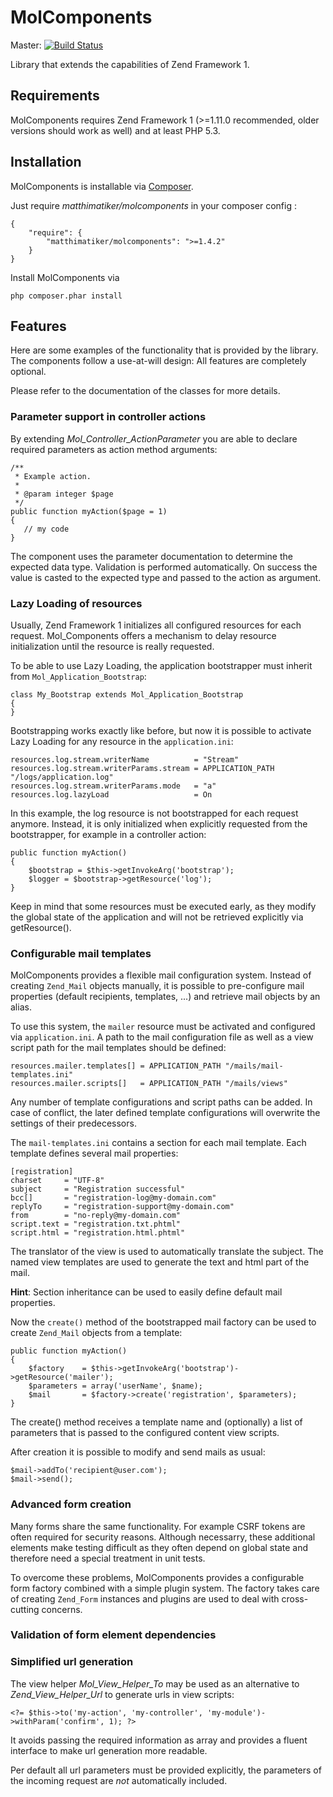 # MolComponents #

Master: [![Build Status](https://secure.travis-ci.org/Matthimatiker/MolComponents.png?branch=master)](http://travis-ci.org/Matthimatiker/MolComponents)

Library that extends the capabilities of Zend Framework 1.

## Requirements ##

MolComponents requires Zend Framework 1 (>=1.11.0 recommended, older versions should 
work as well) and at least PHP 5.3.

## Installation ##

MolComponents is installable via  [Composer](https://github.com/composer/composer).

Just require *matthimatiker/molcomponents* in your composer config :

    {
        "require": {
            "matthimatiker/molcomponents": ">=1.4.2"
        }
    }
    
Install MolComponents via 

    php composer.phar install
    
## Features ##

Here are some examples of the functionality that is provided by the library.
The components follow a use-at-will design: All features are completely optional.

Please refer to the documentation of the classes for more details.

### Parameter support in controller actions ###

By extending *Mol_Controller_ActionParameter* you are able to declare 
required parameters as action method arguments:

    /**
     * Example action.
     *
     * @param integer $page
     */
    public function myAction($page = 1) 
    {
       // my code
    }
    
The component uses the parameter documentation to determine the expected
data type. Validation is performed automatically. On success the value is 
casted to the expected type and passed to the action as argument.

### Lazy Loading of resources ###

Usually, Zend Framework 1 initializes all configured resources for each request.
Mol_Components offers a mechanism to delay resource initialization until the 
resource is really requested.

To be able to use Lazy Loading, the application bootstrapper must inherit from
``Mol_Application_Bootstrap``:

	class My_Bootstrap extends Mol_Application_Bootstrap
	{
	}

Bootstrapping works exactly like before, but now it is possible to 
activate Lazy Loading for any resource in the ``application.ini``:

    resources.log.stream.writerName          = "Stream"
    resources.log.stream.writerParams.stream = APPLICATION_PATH "/logs/application.log"
    resources.log.stream.writerParams.mode   = "a"
    resources.log.lazyLoad                   = On

In this example, the log resource is not bootstrapped for each request anymore.
Instead, it is only initialized when explicitly requested from the bootstrapper, 
for example in a controller action:

    public function myAction() 
    {
        $bootstrap = $this->getInvokeArg('bootstrap');
        $logger = $bootstrap->getResource('log');
    }

Keep in mind that some resources must be executed early, as they modify
the global state of the application and will not be retrieved explicitly
via getResource().

### Configurable mail templates ###

MolComponents provides a flexible mail configuration system.
Instead of creating ``Zend_Mail`` objects manually, it is possible
to pre-configure mail properties (default recipients, templates, 
...) and retrieve mail objects by an alias.

To use this system, the ``mailer`` resource must be activated and
configured via ``application.ini``. A path to the mail configuration
file as well as a view script path for the mail templates should be
defined:

    resources.mailer.templates[] = APPLICATION_PATH "/mails/mail-templates.ini"
    resources.mailer.scripts[]   = APPLICATION_PATH "/mails/views"

Any number of template configurations and script paths can be added.
In case of conflict, the later defined template configurations will
overwrite the settings of their predecessors.

The ``mail-templates.ini`` contains a section for each mail template.
Each template defines several mail properties:

    [registration]
    charset     = "UTF-8"
    subject     = "Registration successful"
    bcc[]       = "registration-log@my-domain.com"
    replyTo     = "registration-support@my-domain.com"
    from        = "no-reply@my-domain.com"
    script.text = "registration.txt.phtml"
    script.html = "registration.html.phtml"

The translator of the view is used to automatically translate the subject.
The named view templates are used to generate the text and html part of
the mail.

**Hint**: Section inheritance can be used to easily define default mail
properties.

Now the ``create()`` method of the bootstrapped mail factory can be used 
to create ``Zend_Mail`` objects from a template:

    public function myAction()
    {
        $factory    = $this->getInvokeArg('bootstrap')->getResource('mailer');
        $parameters = array('userName', $name);
        $mail       = $factory->create('registration', $parameters);
    }

The create() method receives a template name and (optionally) a list
of parameters that is passed to the configured content view scripts.

After creation it is possible to modify and send mails as usual:

    $mail->addTo('recipient@user.com');
    $mail->send();

### Advanced form creation ###

Many forms share the same functionality. For example CSRF tokens are
often required for security reasons. Although necessarry, these 
additional elements make testing difficult as they often depend
on global state and therefore need a special treatment in unit tests.

To overcome these problems, MolComponents provides a configurable form 
factory combined with a simple plugin system.
The factory takes care of creating ``Zend_Form`` instances and plugins
are used to deal with cross-cutting concerns.


### Validation of form element dependencies ###

### Simplified url generation ###

The view helper *Mol_View_Helper_To* may be used as an alternative to 
*Zend_View_Helper_Url* to generate urls in view scripts:

    <?= $this->to('my-action', 'my-controller', 'my-module')->withParam('confirm', 1); ?>
    
It avoids passing the required information as array and provides a fluent 
interface to make url generation more readable.

Per default all url parameters must be provided explicitly, the parameters of 
the incoming request are *not* automatically included.
